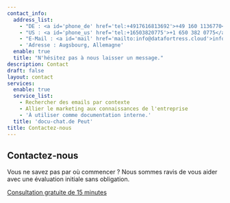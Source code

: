 ```yaml
---
contact_info:
  address_list:
    - "DE : <a id='phone_de' href='tel:+4917616813692'>+49 160 1136770</a>"
    - "US : <a id='phone_us' href='tel:+16503820775'>+1 650 382 0775</a>"
    - "E-Mail : <a id='mail' href='mailto:info@datafortress.cloud'>info@datafortress.cloud</a>"
    - 'Adresse : Augsbourg, Allemagne'
  enable: true
  title: "N'hésitez pas à nous laisser un message."
description: Contact
draft: false
layout: contact
services:
  enable: true
  service_list:
    - Rechercher des emails par contexte
    - Allier le marketing aux connaissances de l'entreprise
    - 'À utiliser comme documentation interne.'
  title: 'docu-chat.de Peut'
title: Contactez-nous
---
```


## Contactez-nous

Vous ne savez pas par où commencer ? Nous sommes ravis de vous aider avec une évaluation initiale sans obligation.

<a id="book_meeting" class="btn btn-primary text-white" href="https://calendly.com/justin-guese/15min" target="_blank">Consultation gratuite de 15 minutes</a>
